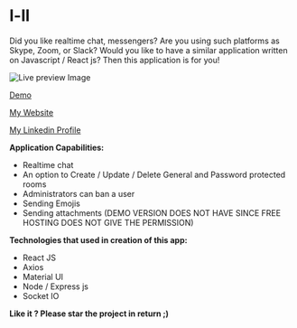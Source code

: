 # l-ll

Did you like realtime chat, messengers? Are you using such platforms as Skype, Zoom, or Slack? Would you like to have a similar application written on Javascript / React js?
Then this application is for you!

![Live preview Image](https://repository-images.githubusercontent.com/285118211/713e5300-d6c6-11ea-881b-0803707200bb)

[Demo](https://huseyn0w-realtime-chat.herokuapp.com/)

[My Website](https://huseyn0w.github.io/)

[My Linkedin Profile](https://linkedin.com/in/huseyn0w)


**Application Capabilities:**
- Realtime chat
- An option to Create / Update / Delete General and Password protected rooms
- Administrators can ban a user
- Sending Emojis
- Sending attachments (DEMO VERSION DOES NOT HAVE SINCE FREE HOSTING DOES NOT GIVE THE PERMISSION)


**Technologies that used in creation of this app:**
- React JS
- Axios
- Material UI
- Node / Express js
- Socket IO

**Like it ? Please star the project in return ;)**
